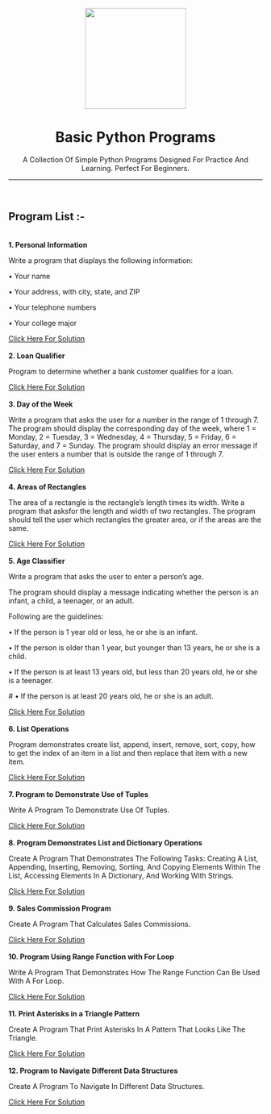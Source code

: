 <p align="center">
<img src="https://upload.wikimedia.org/wikipedia/commons/c/c3/Python-logo-notext.svg" width="200">
</p>

<h1 align="center">
  Basic Python Programs
</h1>

<p align="center">
A Collection Of Simple Python Programs Designed For Practice And Learning. Perfect For Beginners.
  </p>
  <hr>
  <br>

  <h2>Program List :-</h2>
  <br>
  <b>1. Personal Information</b>
  <p>Write a program that displays the following information:</p>
  <p>• Your name</p>
  <p>• Your address, with city, state, and ZIP</p>
  <p>• Your telephone numbers</p>
  <p>• Your college major</p>
  <a href="https://github.com/chill-vishu/Basic_Python_Programs/blob/main/1.%20Personal%20Information/1_Personal_Information.py">Click Here For Solution</a>
  <br>
  <br>
  <b>2. Loan Qualifier</b>
  <p>Program to determine whether a bank customer qualifies for a loan.</p>
  <a href="https://github.com/chill-vishu/Basic_Python_Programs/blob/main/2.%20Loan%20Qualifier/loan_qualifier.py">Click Here For Solution</a>
   <br>
   <br>
  <b>3. Day of the Week</b>
  <p>Write a program that asks the user for a number in the range of 1 through 7. 
The program should display the corresponding day of the week, where 1 = 
Monday, 2 = Tuesday, 3 = Wednesday, 4 = Thursday, 5 = Friday, 6 = Saturday, and 7 = Sunday. The program should display an error message if the user enters a number that is outside the range of 1 through 7.</p>
<a href="https://github.com/chill-vishu/Basic_Python_Programs/blob/main/3.%20Day%20of%20the%20Week/day_of_the_week.py">Click Here For Solution</a>
<br>
<br>
<b>4. Areas of Rectangles</b>
  <p>The area of a rectangle is the rectangle’s length times its width. Write a program that asksfor the length and width of two rectangles. The program should tell the user which rectangles the greater area, or if the areas are the same.</p>
<a href="https://github.com/chill-vishu/Basic_Python_Programs/blob/main/4.%20Areas%20Of%20Rectangles/areas_of_rectangles.py">Click Here For Solution</a>
<br>
<br>
<b>5. Age Classifier</b>
  <p>Write a program that asks the user to enter a person’s age.</p>
  <p>The program should display a message indicating whether the person is an infant, a child, a teenager, or an adult.</p>
  <p>Following are the guidelines:</p>
  <p>• If the person is 1 year old or less, he or she is an infant.</p>
  <p>• If the person is older than 1 year, but younger than 13 years, he or she is a child.</p>
  <p>• If the person is at least 13 years old, but less than 20 years old, he or she is a teenager.</p>
  <p># • If the person is at least 20 years old, he or she is an adult.</p>
  <a href="https://github.com/chill-vishu/Basic_Python_Programs/blob/main/5.%20Age%20Classifier/age_classifier.py">Click Here For Solution</a>
  <br>
  <br>
  <b>6. List Operations</b>
  <p>Program demonstrates create list, append, insert, remove, sort, copy, how to get the index of an item in a list and then replace that item with a new item.</p>
<a href="https://github.com/chill-vishu/Basic_Python_Programs/blob/main/6.%20List%20Operations/list_operations.py">Click Here For Solution</a>
<br>
<br>
<b>7. Program to Demonstrate Use of Tuples</b>
  <p>Write A Program To Demonstrate Use Of Tuples.</p>
<a href="https://github.com/chill-vishu/Basic_Python_Programs/blob/main/7.%20Program%20to%20Demonstrate%20Use%20of%20Tuples/use_of_tuples.py">Click Here For Solution</a>
<br>
<br>
<b>8. Program Demonstrates List and Dictionary Operations</b>
  <p>Create A Program That Demonstrates The Following Tasks: Creating A List, Appending, Inserting, Removing, Sorting, And Copying Elements Within The List, Accessing Elements In A Dictionary, And Working With Strings.</p>
<a href="https://github.com/chill-vishu/Basic_Python_Programs/blob/main/8.%20Program%20Demonstrates%20List%20and%20Dictionary%20Operations/list_and_dictionary_operations.py">Click Here For Solution</a>
<br>
<br>
<b>9. Sales Commission Program</b>
  <p>Create A Program That Calculates Sales Commissions.</p>
<a href="https://github.com/chill-vishu/Basic_Python_Programs/blob/main/9.%20Sales%20Commission%20Program/sale_commission_program.py">Click Here For Solution</a>
<br>
<br>
<b>10. Program Using Range Function with For Loop</b>
  <p>Write A Program That Demonstrates How The Range Function Can Be Used With A For Loop.</p>
<a href="https://github.com/chill-vishu/Basic_Python_Programs/blob/main/10.%20Program%20Using%20Range%20Function%20with%20For%20Loop/program_using_range_function_with_for_loop.py">Click Here For Solution</a>
<br>
<br>
<b>11. Print Asterisks in a Triangle Pattern</b>
  <p>Create A Program That Print Asterisks In A Pattern That Looks Like The Triangle.</p>
<a href="https://github.com/chill-vishu/Basic_Python_Programs/blob/main/11.%20Print%20Asterisks%20in%20a%20Triangle%20Pattern/print_asterisks_in_a_triangle_pattern.py">Click Here For Solution</a>
<br>
<br>
<b>12. Program to Navigate Different Data Structures</b>
  <p>Create A Program To Navigate In Different Data Structures.</p>
<a href="https://github.com/chill-vishu/Basic_Python_Programs/blob/main/12.%20Program%20to%20Navigate%20Different%20Data%20Structures/program_to_navigate_different_data_structures.py">Click Here For Solution</a>
<br>
<br>
